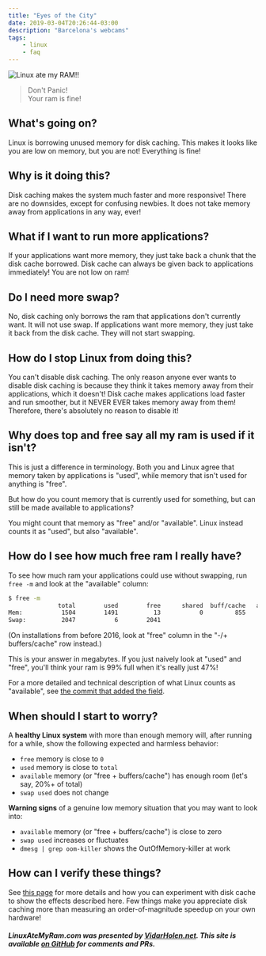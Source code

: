 ```yaml
---
title: "Eyes of the City"
date: 2019-03-04T20:26:44-03:00
description: "Barcelona's webcams"
tags:
    - linux
    - faq
---
```


![Linux ate my RAM!!](https://www.linuxatemyram.com/atemyram.png)

>Don't Panic!  
>Your ram is fine!

What's going on?
----------------

Linux is borrowing unused memory for disk caching. This makes it looks like you are low on memory, but you are not! Everything is fine!

Why is it doing this?
---------------------

Disk caching makes the system much faster and more responsive! There are no downsides, except for confusing newbies. It does not take memory away from applications in any way, ever!

What if I want to run more applications?
----------------------------------------

If your applications want more memory, they just take back a chunk that the disk cache borrowed. Disk cache can always be given back to applications immediately! You are not low on ram!

Do I need more swap?
--------------------

No, disk caching only borrows the ram that applications don't currently want. It will not use swap. If applications want more memory, they just take it back from the disk cache. They will not start swapping.

How do I stop Linux from doing this?
------------------------------------

You can't disable disk caching. The only reason anyone ever wants to disable disk caching is because they think it takes memory away from their applications, which it doesn't! Disk cache makes applications load faster and run smoother, but it NEVER EVER takes memory away from them! Therefore, there's absolutely no reason to disable it!

Why does top and free say all my ram is used if it isn't?
---------------------------------------------------------

This is just a difference in terminology. Both you and Linux agree that memory taken by applications is "used", while memory that isn't used for anything is "free".

But how do you count memory that is currently used for something, but can still be made available to applications?

You might count that memory as "free" and/or "available". Linux instead counts it as "used", but also "available".

How do I see how much free ram I really have?
---------------------------------------------

To see how much ram your applications could use without swapping, run `free -m` and look at the "available" column:

```bash
$ free -m
              total        used        free      shared  buff/cache   available
Mem:           1504        1491          13           0         855      792
Swap:          2047           6        2041
```

(On installations from before 2016, look at "free" column in the "-/+ buffers/cache" row instead.)

This is your answer in megabytes. If you just naively look at "used" and "free", you'll think your ram is 99% full when it's really just 47%!

For a more detailed and technical description of what Linux counts as "available", see [the commit that added the field](https://git.kernel.org/pub/scm/linux/kernel/git/torvalds/linux.git/commit/?id=34e431b0ae398fc54ea69ff85ec700722c9da773).

When should I start to worry?
-----------------------------

A **healthy Linux system** with more than enough memory will, after running for a while, show the following expected and harmless behavior:

*   `free` memory is close to `0`
*   `used` memory is close to `total`
*   `available` memory (or "free + buffers/cache") has enough room (let's say, 20%+ of total)
*   `swap used` does not change

**Warning signs** of a genuine low memory situation that you may want to look into:

*   `available` memory (or "free + buffers/cache") is close to zero
*   `swap used` increases or fluctuates
*   `dmesg | grep oom-killer` shows the OutOfMemory-killer at work

How can I verify these things?
------------------------------

See [this page](play.html) for more details and how you can experiment with disk cache to show the effects described here. Few things make you appreciate disk caching more than measuring an order-of-magnitude speedup on your own hardware!

##### LinuxAteMyRam.com was presented by [VidarHolen.net](http://www.vidarholen.net). This site is available [on GitHub](https://github.com/koalaman/linuxatemyram.com) for comments and PRs.
